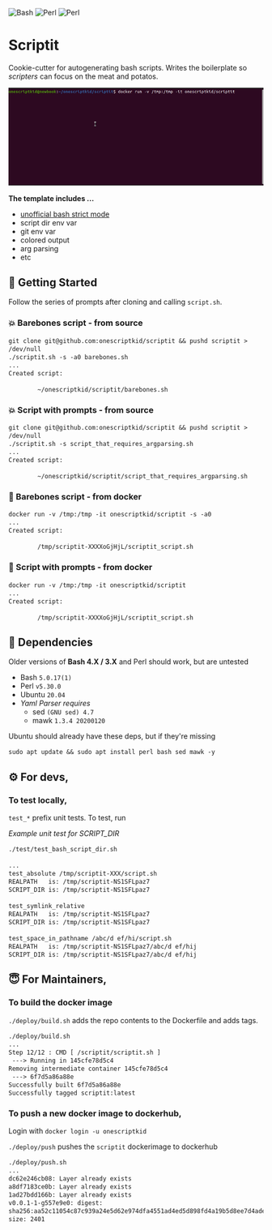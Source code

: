 ![Bash](https://img.shields.io/badge/bash-5.0.17(1)-blue)
![Perl](https://img.shields.io/badge/perl-v5.30.0-9cf)
![Perl](https://img.shields.io/badge/ubuntu-20.04-purple)

# Scriptit

Cookie-cutter for autogenerating bash scripts. Writes the boilerplate so *scripters* can focus on the meat and potatos.

![scriptit in action](./assets/scriptit.gif)

**The template includes ...**
- [unofficial bash strict mode](http://redsymbol.net/articles/unofficial-bash-strict-mode/)
- script dir env var
- git env var
- colored output
- arg parsing
- etc

## 🚀 Getting Started

Follow the series of prompts after cloning and calling `script.sh`. 

### 💥 Barebones script - from source

```
git clone git@github.com:onescriptkid/scriptit && pushd scriptit > /dev/null
./scriptit.sh -s -a0 barebones.sh
...
Created script:

        ~/onescriptkid/scriptit/barebones.sh
```

### 💥 Script with prompts - from source

```shell
git clone git@github.com:onescriptkid/scriptit && pushd scriptit > /dev/null
./scriptit.sh -s script_that_requires_argparsing.sh
...
Created script:

        ~/onescriptkid/scriptit/script_that_requires_argparsing.sh
```
### 🐳 Barebones script - from docker
```shell
docker run -v /tmp:/tmp -it onescriptkid/scriptit -s -a0
...
Created script:

        /tmp/scriptit-XXXXoGjHjL/scriptit_script.sh
```
### 🐳 Script with prompts - from docker

```shell
docker run -v /tmp:/tmp -it onescriptkid/scriptit
...
Created script:

        /tmp/scriptit-XXXXoGjHjL/scriptit_script.sh
```

## 🌲 Dependencies

Older versions of **Bash 4.X / 3.X** and Perl should work, but are untested

 - Bash `5.0.17(1)`
 - Perl `v5.30.0`
 - Ubuntu `20.04`
 - *Yaml Parser requires*
   - sed `(GNU sed) 4.7`
   - mawk `1.3.4 20200120`

Ubuntu should already have these deps, but if they're missing
```
sudo apt update && sudo apt install perl bash sed mawk -y
```

## ⚙️ For devs,
### To test locally,

`test_*` prefix unit tests. To test, run 

*Example unit test for SCRIPT_DIR*
```
./test/test_bash_script_dir.sh

...
test_absolute /tmp/scriptit-XXX/script.sh
REALPATH   is: /tmp/scriptit-NS1SFLpaz7
SCRIPT_DIR is: /tmp/scriptit-NS1SFLpaz7

test_symlink_relative
REALPATH   is: /tmp/scriptit-NS1SFLpaz7
SCRIPT_DIR is: /tmp/scriptit-NS1SFLpaz7

test_space_in_pathname /abc/d ef/hi/script.sh
REALPATH   is: /tmp/scriptit-NS1SFLpaz7/abc/d ef/hij
SCRIPT_DIR is: /tmp/scriptit-NS1SFLpaz7/abc/d ef/hij

```

## 😇 For Maintainers,
### To build the docker image

`./deploy/build.sh` adds the repo contents to the Dockerfile and adds tags.

```
./deploy/build.sh
...
Step 12/12 : CMD [ /scriptit/scriptit.sh ]
 ---> Running in 145cfe78d5c4
Removing intermediate container 145cfe78d5c4
 ---> 6f7d5a86a88e
Successfully built 6f7d5a86a88e
Successfully tagged scriptit:latest
```

### To push a new docker image to dockerhub,

Login with `docker login -u onescriptkid`

`./deploy/push` pushes the `scriptit` dockerimage to dockerhub

```
./deploy/push.sh
...
dc62e246cb08: Layer already exists 
a8df7183ce0b: Layer already exists 
1ad27bdd166b: Layer already exists 
v0.0.1-1-g557e9e0: digest: sha256:aa52c11054c87c939a24e5d62e974dfa4551ad4ed5d898fd4a19b5d8ee7d4ade size: 2401
```